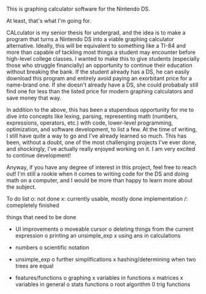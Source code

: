 This is graphing calculator software for the Nintendo DS. 

At least, that's what I'm going for.

CALculator is my senior thesis for undergrad, and the idea is to make a program that turns a Nintendo DS into a viable graphing calculator alternative. Ideally, this will be equivalent to something like a TI-84 and more than capable of tackling most things a student may encounter before high-level college classes. I wanted to make this to give students (especially those who struggle financially) an opportunity to continue their education without breaking the bank. If the student already has a DS, he can easily download this program and entirely avoid paying an exorbitant price for a name-brand one. If she doesn't already have a DS, she could probabaly still find one for less than the listed price for modern graphing calculators and save money that way.

In addition to the above, this has been a stupendous opportunity for me to dive into concepts like lexing, parsing, representing math (numbers, expressions, operators, etc.) with code, lower-level programming, optimization, and software development, to list a few. At the time of writing, I still have quite a way to go and I've already learned so much. This has been, without a doubt, one of the most challenging projects I've ever done, and shockingly, I've actually really enjoyed working on it. I am very excited to continue development!

Anyway, if you have any degree of interest in this project, feel free to reach out! I'm still a rookie when it comes to writing code for the DS and doing math on a computer, and I would be more than happy to learn more about the subject.

To do list
o: not done
x: currently usable, mostly done implementation
/: comepletely finished

things that need to be done
- UI improvements
  o moveable cursor
  o deleting things from the current expression 
  o printing an unsimple_exp
  x using ans in calculations

- numbers
  o scientific notation

- unsimple_exp
  o further simplifications
  x hashing/determining when two trees are equal


- features/functions
  o graphing
  x variables in functions
  x matrices
  x variables in general
  o stats functions
  o root algorithm
  0 trig functions